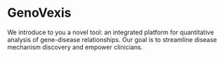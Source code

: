 # GenoVexis
We introduce to you a novel tool: an integrated platform for quantitative analysis of gene-disease relationships.
Our goal is to streamline disease mechanism discovery and empower clinicians.

